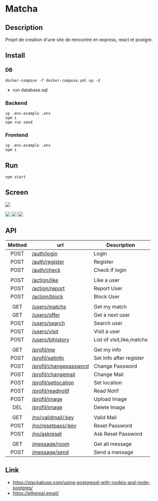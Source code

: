# Matcha

## Description
Projet de creation d'une site de rencontre en express, react et postgre.

## Install
### DB
```
docker-compose -f docker-compose.yml up -d
```

- run database.sql

### Backend
```
cp .env.example .env
npm i
npm run seed
```

### Frontend
```
cp .env.example .env
npm i
```

## Run
```
npm start
```

## Screen
![](https://i.imgur.com/6jf3rUA.png)
<!--![](https://i.imgur.com/zwyRKI3.png)-->
![](https://i.imgur.com/CgPAkxK.png)
![](https://i.imgur.com/I0BRfzH.png)
![](https://i.imgur.com/3b6UD3a.png)

## API
| Method | url                         | Description              |
|:------:|-----------------------------|--------------------------|
| POST   | [/auth/login            ]() | Login                    |
| POST   | [/auth/register         ]() | Register                 |
| POST   | [/auth/check            ]() | Check if login           |
|        |                             |                          |
| POST   | [/action/like           ]() | Like a user              |
| POST   | [/action/report         ]() | Report User              |
| POST   | [/action/block          ]() | Block User               |
|        |                             |                          |
| GET    | [/users/matchs          ]() | Get my match             |
| GET    | [/users/offer           ]() | Get a next user          |
| POST   | [/users/search          ]() | Search user              |
| POST   | [/users/visit           ]() | Visit a user             |
| POST   | [/users/bihistory       ]() | List of visit,like,matchs|
|        |                             |                          |
| GET    | [/profil/me             ]() | Get my info              |
| POST   | [/profil/setinfo        ]() | Set Info after register  |
| POST   | [/profil/changepassword ]() | Change Password          |
| POST   | [/profil/changemail     ]() | Change Mail              |
| POST   | [/profil/setlocation    ]() | Set location             |
| POST   | [/profil/readnotif      ]() | Read Notif               |
| POST   | [/profil/image          ]() | Upload Image             |
| DEL    | [/profil/image          ]() | Delete Image             |
|        |                             |                          |
| GET    | [/no/validmail/:key     ]() | Valid Mail               |
| POST   | [/no/resetpass/:key     ]() | Reset Password           |
| POST   | [/no/askreset           ]() | Ask Reset Password       |
|        |                             |                          |
| GET    | [/message/room          ]() | Get all message          |
| POST   | [/message/send          ]() | Send a message           |

## Link
- https://stackabuse.com/using-postgresql-with-nodejs-and-node-postgres/
- https://ethereal.email/
